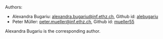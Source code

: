 Authors:
* Alexandra Bugariu: alexandra.bugariu@inf.ethz.ch, Github id: [alebugariu](https://github.com/alebugariu)
* Peter Müller: peter.mueller@inf.ethz.ch, Github id: [mueller55](https://github.com/mueller55)

Alexandra Bugariu is the corresponding author.
